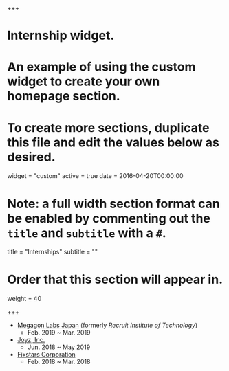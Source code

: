+++
# Internship widget.
# An example of using the custom widget to create your own homepage section.
# To create more sections, duplicate this file and edit the values below as desired.
widget = "custom"
active = true
date = 2016-04-20T00:00:00

# Note: a full width section format can be enabled by commenting out the `title` and `subtitle` with a `#`.
title = "Internships"
subtitle = ""

# Order that this section will appear in.
weight = 40

+++

- [Megagon Labs Japan](http://www.megagon.ai/) (formerly _Recruit Institute of Technology_)
  - Feb. 2019 ~ Mar. 2019
- [Joyz, Inc.](https://www.joyz.co.jp/)
  - Jun. 2018 ~ May 2019
- [Fixstars Corporation](https://www.fixstars.com/en/)
  - Feb. 2018 ~ Mar. 2018
